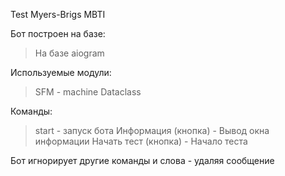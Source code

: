 Test Myers-Brigs MBTI

Бот построен на базе:
> На базе aiogram

Используемые модули:
> SFM - machine
> Dataclass

Команды:
> start - запуск бота
> Информация (кнопка) - Вывод окна информации
> Начать тест (кнопка) - Начало теста

Бот игнорирует другие команды и слова - удаляя сообщение
